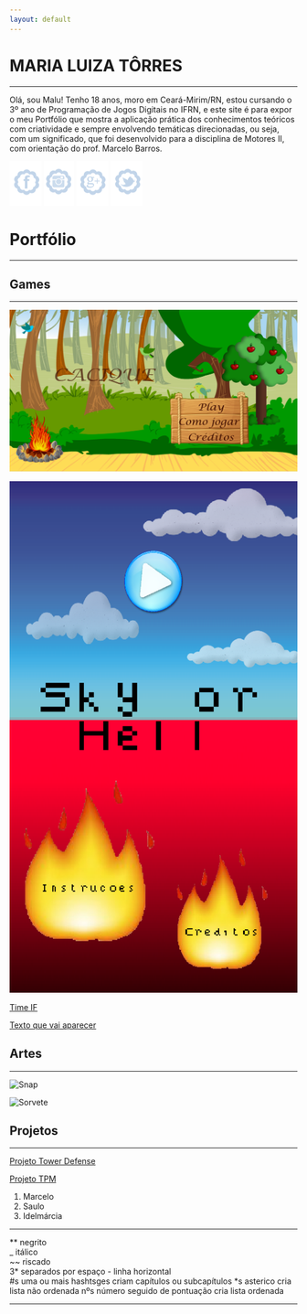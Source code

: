 ```yaml
---
layout: default
---
```


# MARIA LUIZA TÔRRES 
* * *

Olá, sou Malu! Tenho 18 anos, moro em Ceará-Mirim/RN, estou cursando o 3º ano de Programação de Jogos Digitais no IFRN, e este site é para expor o meu Portfólio que mostra a aplicação prática dos conhecimentos teóricos com criatividade e sempre envolvendo temáticas direcionadas, ou seja, com um significado, que foi desenvolvido para a disciplina de Motores II, com orientação do prof. Marcelo Barros.

[![](Face.png)](https://www.facebook.com/profile.php?id=100003718041099)
[![](Insta.png)](https://www.instagram.com/maalutorres_/?hl=pt-br)
[![](Email.png)](https://plus.google.com/u/0/110156732730742866868)
[![](Twitter.png)](https://twitter.com/maria567_luiza)

# Portfólio
* * *

## Games
* * *

[![](Cacique.png)](https://maalu.github.io/Cacique/)

[![](SkyOrHell.png)](https://maalu.github.io/JogoSkyOrHelll/)

[Time IF](https://ortegagamer.github.io/GAMES/TimeIF/)

[Texto que vai aparecer](link)

## Artes
* * *

![Snap](https://i.pinimg.com/originals/83/13/af/8313afd5cfeb799e37cb5c5c7e58c516.png)

![Sorvete](https://i.pinimg.com/736x/c6/cc/34/c6cc3499b42a7019598df83478cf3822.jpg)

## Projetos
* * *

[Projeto Tower Defense](https://doc-0o-bs-apps-viewer.googleusercontent.com/viewer/secure/pdf/bfmrtnv2ocbpqelcfaq662iofmel3v2d/q89lpu12rbol17je0p5fc2dplg61fmn7/1518992400000/drive/06858932009893296548/ACFrOgDn7kYq2Ethmu9ViOGCuBv5mUsXZ6-kdDNl8QQhwbCFLL3-aQVm1JiY1-OTK80yexAmbsIV5etS5JTSxdPhMEB4e1xYwpo3zDW3IuaO42jrlO2ehDvxv7lePn8=?print=true&nonce=2aat94skatsnc&user=06858932009893296548&hash=1s87ch8buraj66nbbb05rjca5mdd54p4)

[Projeto TPM](https://drive.google.com/drive/u/0/my-drive)

1. Marcelo
2. Saulo
3. Idelmárcia
* * *

** negrito  
_ itálico  
~~ riscado  
3* separados por espaço - linha horizontal  
#s uma ou mais hashtsges criam capítulos ou subcapítulos
*s asterico cria lista não ordenada
nºs número seguido de pontuação cria lista ordenada

* * *
